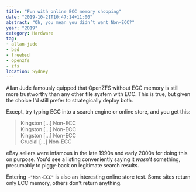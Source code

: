 ```yaml
---
title: "Fun with online ECC memory shopping"
date: "2019-10-21T10:47:14+11:00"
abstract: "Oh, you mean you didn’t want Non-ECC?"
year: "2019"
category: Hardware
tag:
- allan-jude
- bsd
- freebsd
- openzfs
- zfs
location: Sydney
---
```

Allan Jude famously quipped that OpenZFS without ECC memory is still more trustworthy than any other file system with ECC. This is true, but given the choice I'd still prefer to strategically deploy both.

Except, try typing ECC into a search engine or online store, and you get this:

> Kingston [...] Non-ECC   
> Kingston [...] Non-ECC   
> Kingston [...] Non-ECC   
> Crucial [...] Non-ECC

eBay sellers were infamous in the late 1990s and early 2000s for doing this on purpose. You'd see a listing conveniently saying it *wasn't* something, presumably to piggy-back on legitimate search results.

Entering `-"Non-ECC"` is also an interesting online store test. Some sites return only ECC memory, others don't return anything.

